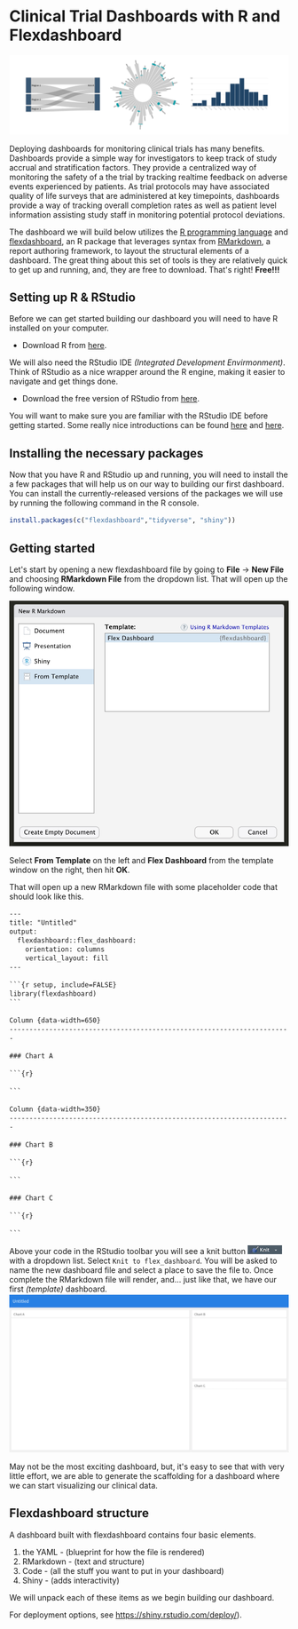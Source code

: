 # Clinical Trial Dashboards with R and Flexdashboard

![biomarker](images/header.jpg)

Deploying dashboards for monitoring clinical trials has many benefits. Dashboards provide a simple way for investigators to keep track of study accrual and stratification factors. They provide a centralized way of monitoring the safety of a the trial by tracking realtime feedback on adverse events experienced by patients. As trial protocols may have associated quality of life surveys that are administered at key timepoints, dashboards provide a way of tracking overall completion rates as well as patient level information assisting study staff in monitoring potential protocol deviations.

The dashboard we will build below utilizes the [R programming language](https://www.r-project.org/about.html) and [flexdashboard](https://rmarkdown.rstudio.com/flexdashboard/), an R package that leverages syntax from [RMarkdown](https://rmarkdown.rstudio.com/index.html), a report authoring framework, to layout the structural elements of a dashboard. The great thing about this set of tools is they are relatively quick to get up and running, and, they are free to download. That's right! __Free!!!__  


## Setting up R & RStudio
Before we can get started building our dashboard you will need to have R installed on your computer.
- Download R from [here](https://cloud.r-project.org/).  

We will also need the RStudio IDE _(Integrated Development Envirmonment)_. Think of RStudio as a nice wrapper around the R engine, making it easier to navigate and get things done.
- Download the free version of RStudio from [here](https://rstudio.com/products/rstudio/download/#download).  

You will want to make sure you are familiar with the RStudio IDE  before getting started. Some really nice introductions can be found [here](https://moderndive.netlify.app/1-1-r-rstudio.html) and [here](https://datacarpentry.org/genomics-r-intro/01-introduction/index.html).

## Installing the necessary packages

Now that you have R and RStudio up and running, you will need to install the a few packages that will help us on our way to building our first dashboard. You can install the currently-released versions of the packages we will use by running the following command in the R console.

``` r
install.packages(c("flexdashboard","tidyverse", "shiny"))
```

## Getting started
Let's start by opening a new flexdashboard file by going to __File__ -> __New File__ and choosing __RMarkdown File__ from the dropdown list. That will open up the following window. 

<img src="images/newRmd.jpg" width="600">  

Select __From Template__ on the left and __Flex Dashboard__ from the template window on the right, then hit __OK__.

That will open up a new RMarkdown file with some placeholder code that should look like this.

````
---
title: "Untitled"
output: 
  flexdashboard::flex_dashboard:
    orientation: columns
    vertical_layout: fill
---

```{r setup, include=FALSE}
library(flexdashboard)
```

Column {data-width=650}
-----------------------------------------------------------------------

### Chart A

```{r}

```

Column {data-width=350}
-----------------------------------------------------------------------

### Chart B

```{r}

```

### Chart C

```{r}

```
````

Above your code in the RStudio toolbar you will see a knit button <img src="images/knit.jpg"> with a dropdown list. Select ```Knit to flex_dashboard```. You will be asked to name the new dashboard file and select a place to save the file to. Once complete the RMarkdown file will render, and... just like that, we have our first _(template)_ dashboard. 
<img src="images/dashboard_template.jpg">  

May not be the most exciting dashboard, but, it's easy to see that with very little effort, we are able to generate the scaffolding for a dashboard where we can start visualizing our clinical data.


## Flexdashboard structure
A dashboard built with flexdashboard contains four basic elements.
1) the YAML - (blueprint for how the file is rendered)
2) RMarkdown - (text and structure)
3) Code - (all the stuff you want to put in your dashboard)
4) Shiny - (adds interactivity)

We will unpack each of these items as we begin building our dashboard. 


For deployment options, see https://shiny.rstudio.com/deploy/). 


